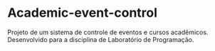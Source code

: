 # Academic-event-control
Projeto de um sistema de controle de eventos e cursos acadêmicos. Desenvolvido para a disciplina de Laboratório de Programação.
